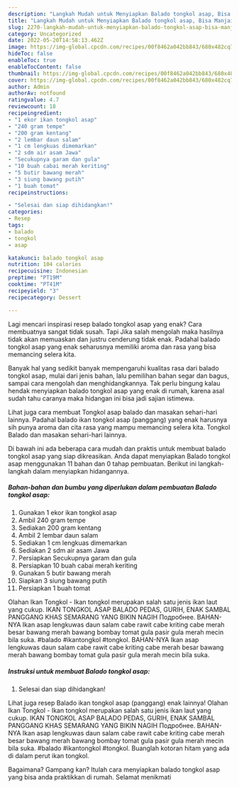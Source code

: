 ```yaml
---
description: "Langkah Mudah untuk Menyiapkan Balado tongkol asap, Bisa Manjain Lidah"
title: "Langkah Mudah untuk Menyiapkan Balado tongkol asap, Bisa Manjain Lidah"
slug: 2270-langkah-mudah-untuk-menyiapkan-balado-tongkol-asap-bisa-manjain-lidah
category: Uncategorized
date: 2022-05-20T14:58:13.462Z
image: https://img-global.cpcdn.com/recipes/00f8462a042bb843/680x482cq70/balado-tongkol-asap-foto-resep-utama.jpg
hideToc: false
enableToc: true
enableTocContent: false
thumbnail: https://img-global.cpcdn.com/recipes/00f8462a042bb843/680x482cq70/balado-tongkol-asap-foto-resep-utama.jpg
cover: https://img-global.cpcdn.com/recipes/00f8462a042bb843/680x482cq70/balado-tongkol-asap-foto-resep-utama.jpg
author: Admin
authorAv: notfound
ratingvalue: 4.7
reviewcount: 18
recipeingredient:
- "1 ekor ikan tongkol asap"
- "240 gram tempe"
- "200 gram kentang"
- "2 lembar daun salam"
- "1 cm lengkuas dimemarkan"
- "2 sdm air asam Jawa"
- "Secukupnya garam dan gula"
- "10 buah cabai merah keriting"
- "5 butir bawang merah"
- "3 siung bawang putih"
- "1 buah tomat"
recipeinstructions:

- "Selesai dan siap dihidangkan!"
categories:
- Resep
tags:
- balado
- tongkol
- asap

katakunci: balado tongkol asap 
nutrition: 104 calories
recipecuisine: Indonesian
preptime: "PT19M"
cooktime: "PT41M"
recipeyield: "3"
recipecategory: Dessert

---
```



Lagi mencari inspirasi resep balado tongkol asap yang enak? Cara membuatnya sangat tidak susah. Tapi Jika salah mengolah maka hasilnya tidak akan memuaskan dan justru cenderung tidak enak. Padahal balado tongkol asap yang enak seharusnya memiliki aroma dan rasa yang bisa memancing selera kita.


Banyak hal yang sedikit banyak mempengaruhi kualitas rasa dari balado tongkol asap, mulai dari jenis bahan, lalu pemilihan bahan segar dan bagus, sampai cara mengolah dan menghidangkannya. Tak perlu bingung kalau hendak menyiapkan balado tongkol asap yang enak di rumah, karena asal sudah tahu caranya maka hidangan ini bisa jadi sajian istimewa.

Lihat juga cara membuat Tongkol asap balado dan masakan sehari-hari lainnya. Padahal balado ikan tongkol asap (panggang) yang enak harusnya sih punya aroma dan cita rasa yang mampu memancing selera kita. Tongkol Balado dan masakan sehari-hari lainnya.


Di bawah ini ada beberapa cara mudah dan praktis untuk membuat balado tongkol asap yang siap dikreasikan. Anda dapat menyiapkan Balado tongkol asap menggunakan 11 bahan dan 0 tahap pembuatan. Berikut ini langkah-langkah dalam menyiapkan hidangannya.

<!--inarticleads1-->

##### Bahan-bahan dan bumbu yang diperlukan dalam pembuatan Balado tongkol asap:

1. Gunakan 1 ekor ikan tongkol asap
1. Ambil 240 gram tempe
1. Sediakan 200 gram kentang
1. Ambil 2 lembar daun salam
1. Sediakan 1 cm lengkuas dimemarkan
1. Sediakan 2 sdm air asam Jawa
1. Persiapkan Secukupnya garam dan gula
1. Persiapkan 10 buah cabai merah keriting
1. Gunakan 5 butir bawang merah
1. Siapkan 3 siung bawang putih
1. Persiapkan 1 buah tomat


Olahan Ikan Tongkol - Ikan tongkol merupakan salah satu jenis ikan laut yang cukup. IKAN TONGKOL ASAP BALADO PEDAS, GURIH, ENAK SAMBAL PANGGANG KHAS SEMARANG YANG BIKIN NAGIH Подробнее. BAHAN-NYA Ikan asap lengkuwas daun salam cabe rawit cabe kriting cabe merah besar bawang merah bawang bombay tomat gula pasir gula merah mecin bila suka. #balado #ikantongkol #tongkol. BAHAN-NYA Ikan asap lengkuwas daun salam cabe rawit cabe kriting cabe merah besar bawang merah bawang bombay tomat gula pasir gula merah mecin bila suka. 

<!--inarticleads2-->

##### Instruksi untuk membuat Balado tongkol asap:


1. Selesai dan siap dihidangkan!

Lihat juga resep Balado ikan tongkol asap (panggang) enak lainnya! Olahan Ikan Tongkol - Ikan tongkol merupakan salah satu jenis ikan laut yang cukup. IKAN TONGKOL ASAP BALADO PEDAS, GURIH, ENAK SAMBAL PANGGANG KHAS SEMARANG YANG BIKIN NAGIH Подробнее. BAHAN-NYA Ikan asap lengkuwas daun salam cabe rawit cabe kriting cabe merah besar bawang merah bawang bombay tomat gula pasir gula merah mecin bila suka. #balado #ikantongkol #tongkol. Buanglah kotoran hitam yang ada di dalam perut ikan tongkol. 

Bagaimana? Gampang kan? Itulah cara menyiapkan balado tongkol asap yang bisa anda praktikkan di rumah. Selamat menikmati
